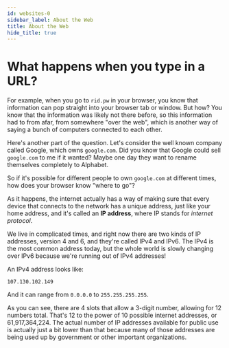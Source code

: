 ```yaml
---
id: websites-0
sidebar_label: About the Web
title: About the Web
hide_title: true
---
```


# What happens when you type in a URL?

For example, when you go to `rid.pw` in your browser, you know that information
can pop straight into your browser tab or window. But how? You know that the 
information was likely not there before, so this information had to from afar,
from somewhere "over the web", which is another way of saying a bunch of 
computers connected to each other.

Here's another part of the question. Let's consider the well known company 
called Google, which owns `google.com`. Did you know that Google could sell
`google.com` to me if it wanted? Maybe one day they want to rename themselves
completely to Alphabet.

So if it's possible for different people to own `google.com` at different times,
how does your browser know "where to go"?

As it happens, the internet actually has a way of making sure that every device
that connects to the network has a unique address, just like your home address,
and it's called an **IP address**, where IP stands for _internet protocol_.

We live in complicated times, and right now there are two kinds of IP addresses,
version 4 and 6, and they're called IPv4 and IPv6. The IPv4 is the most common
address today, but the whole world is slowly changing over IPv6 because we're
running out of IPv4 addresses!

An IPv4 address looks like: 

`107.130.102.149`

And it can range from `0.0.0.0` to `255.255.255.255`.

As you can see, there are 4 slots that allow a 3-digit number, allowing for 12
numbers total. That's 12 to the power of 10 possible internet addresses, or
61,917,364,224. The actual number of IP addresses available for public use is
actually just a bit lower than that because many of those addresses are being
used up by government or other important organizations.

